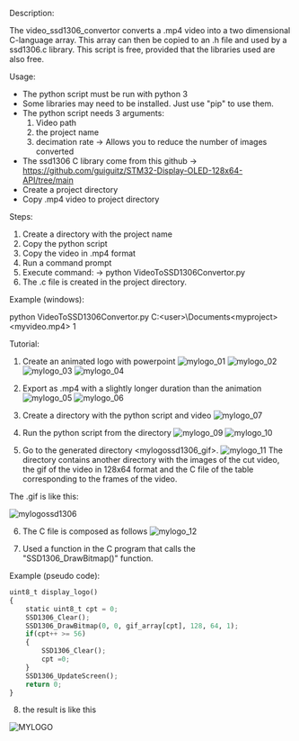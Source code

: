 Description:

The video_ssd1306_convertor converts a .mp4 video into a two dimensional C-language array.
This array can then be copied to an .h file and used by a ssd1306.c library.
This script is free, provided that the libraries used are also free.

Usage:

- The python script must be run with python 3
- Some libraries may need to be installed. Just use "pip" to use them. 
- The python script needs 3 arguments:
    1. Video path
    2. the project name
    3. decimation rate
      -> Allows you to reduce the number of images converted
- The ssd1306 C library come from this github
    -> https://github.com/guiguitz/STM32-Display-OLED-128x64-API/tree/main
- Create a project directory
- Copy .mp4 video to project directory
       
Steps:

1. Create a directory with the project name
2. Copy the python script
3. Copy the video in .mp4 format
4. Run a command prompt
5. Execute command:
    -> python VideoToSSD1306Convertor.py <path to video> <project name> <decimation rate>
6. The .c file is created in the project directory.

Example (windows):

python VideoToSSD1306Convertor.py C:\<user>\Documents\<myproject>\<myvideo.mp4> <myprojectname> 1

Tutorial:

1. Create an animated logo with powerpoint 
![mylogo_01](https://github.com/falcon1990BS/video_ssd1306_convertor/assets/37402726/144198be-14a7-4a86-b012-8f443942c93e)
![mylogo_02](https://github.com/falcon1990BS/video_ssd1306_convertor/assets/37402726/8e15d62b-ea83-4c35-afa2-c3e671db1526)
![mylogo_03](https://github.com/falcon1990BS/video_ssd1306_convertor/assets/37402726/fe1e623d-d06c-40ac-ba3c-07f543280e3f)
![mylogo_04](https://github.com/falcon1990BS/video_ssd1306_convertor/assets/37402726/1d062b4a-4997-470a-966f-d39c45347165)

2. Export as .mp4 with a slightly longer duration than the animation
![mylogo_05](https://github.com/falcon1990BS/video_ssd1306_convertor/assets/37402726/b4a05492-d53c-401c-92cf-2c41447cd8c0)
![mylogo_06](https://github.com/falcon1990BS/video_ssd1306_convertor/assets/37402726/601f6dd9-abb3-45d0-b7ae-db0ae96f65ed)

3. Create a directory with the python script and video 
![mylogo_07](https://github.com/falcon1990BS/video_ssd1306_convertor/assets/37402726/128a2d95-630d-4bb1-914f-a3c629835b36)

4. Run the python script from the directory
![mylogo_09](https://github.com/falcon1990BS/video_ssd1306_convertor/assets/37402726/27474fe0-1664-4fc0-a70f-b35ac2565e83)
![mylogo_10](https://github.com/falcon1990BS/video_ssd1306_convertor/assets/37402726/49b30ae3-0a92-4a51-8a80-2e5e3199a361)

5. Go to the generated directory <mylogossd1306_gif>.
![mylogo_11](https://github.com/falcon1990BS/video_ssd1306_convertor/assets/37402726/247b295f-3173-4579-af95-f8f21ab78612)
The directory contains another directory with the images of the cut video, the gif of the video in 128x64 format and the C file of the table corresponding to the frames of the video.

The .gif is like this:

![mylogossd1306](https://github.com/falcon1990BS/video_ssd1306_convertor/assets/37402726/7444841a-3811-4b21-80a2-2922266c6d20)

6. The C file is composed as follows
![mylogo_12](https://github.com/falcon1990BS/video_ssd1306_convertor/assets/37402726/56671bb6-1007-4447-9504-309f74714d5f)

7. Used a function in the C program that calls the "SSD1306_DrawBitmap()" function.

Example (pseudo code):

```python
uint8_t display_logo()
{
	static uint8_t cpt = 0;
	SSD1306_Clear();
	SSD1306_DrawBitmap(0, 0, gif_array[cpt], 128, 64, 1);
	if(cpt++ >= 56)
	{
		SSD1306_Clear();
		cpt =0;
	}
	SSD1306_UpdateScreen();
	return 0;
}
```

8. the result is like this

![MYLOGO](https://github.com/falcon1990BS/video_ssd1306_convertor/assets/37402726/944f90bf-64cf-461f-9af8-326b2f2c23f8)






